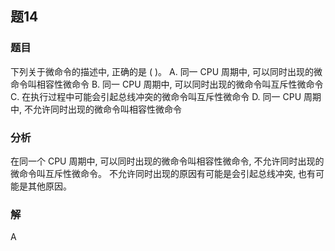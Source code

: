 ## 题14
### 题目
下列关于微命令的描述中, 正确的是 ( )。
A. 同一 CPU 周期中, 可以同时出现的微命令叫相容性微命令
B. 同一 CPU 周期中, 可以同时出现的微命令叫互斥性微命令
C. 在执行过程中可能会引起总线冲突的微命令叫互斥性微命令
D. 同一 CPU 周期中, 不允许同时出现的微命令叫相容性微命令
### 分析
在同一个 CPU 周期中, 可以同时出现的微命令叫相容性微命令, 不允许同时出现的微命令叫互斥性微命令。
不允许同时出现的原因有可能是会引起总线冲突, 也有可能是其他原因。
### 解
A